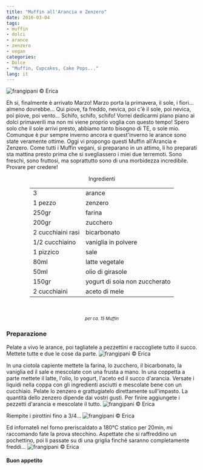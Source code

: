 ```yaml
---
title: "Muffin all'Arancia e Zenzero"
date: 2016-03-04
tags:
- muffin
- dolci
- arance
- zenzero
- vegan
categories:
- Dolce
- "Muffin, Cupcakes, Cake Pops..."
lang: it
---
```

![](header.jpg "frangipani © Erica")

Eh si, finalmente è arrivato Marzo! Marzo porta la primavera, il sole, i fiori... almeno dovrebbe... Qui piove, fa freddo, nevica, poi c'è il sole, poi nevica, poi piove, poi vento... Schifo, schifo, schifo! Vorrei dedicarmi piano piano ai dolci primaverili ma non mi viene proprio voglia con questo tempo! Spero solo che il sole arrivi presto, abbiamo tanto bisogno di TE, o sole mio. Comunque è pur sempre inverno ancora e quest'inverno le arance sono state veramente ottime. Oggi vi propongo questi Muffin all'Arancia e Zenzero. Come tutti i Muffin vegani, si preparano in un attimo, li ho preparati sta mattina presto prima che si svegliassero i miei due terremoti. Sono freschi, sono fruttosi, ma soprattutto sono di una morbidezza incredibile. Provare per credere!

<div id="wrapper" style="text-align: center">
  <div id="yourdiv" style="display: inline-block;">
	<div class="ingredients">
	  <div class="ingredients-title">Ingredienti</div>
	  <table>
	    <tbody>
	      </tr>
	      <tr>
	        <td>3</td>
	        <td>arance</td>
	      </tr>
	      <tr>
	        <td>1 pezzo</td>
	        <td>zenzero</td>
	      </tr>
	      <tr>
	        <td>250gr</td>
	        <td>farina</td>
	      </tr>
	      <tr>
	        <td>200gr</td>
	        <td>zucchero</td>
	      </tr>
	      <tr>
	        <td>2 cucchiaini rasi</td>
	        <td>bicarbonato</td>
	      </tr>
	      <tr>
	      	<td>1/2 cucchiaino</td>
	        <td>vaniglia in polvere</td>
	      </tr>
	      <tr>
	        <td>1 pizzico</td>
	        <td>sale</td>
	      </tr>
	      <tr>
	        <td>80ml</td>
	        <td>latte vegetale</td>
	      </tr>
	      <tr>
	        <td>50ml</td>
	        <td>olio di girasole</td>
	      </tr>
	      <tr>
	        <td>150gr</td>
	        <td>yogurt di soia non zuccherato</td>
	      </tr>
	      <tr>
	        <td>2 cucchiaini</td>
	        <td>aceto di mele</td>   
	      </tr>
	    </tbody>
	  </table>
	  <br></br>
	  <i class="pull-right" style="font-size: 80%;">per ca. 15 Muffin</i>
	</div>
  </div>
</div>


<h3>
  <font color="grey">
    <i class="fa fa-cogs"></i>
  </font> Preparazione
</h3>

Pelate a vivo le arance, poi tagliatele a pezzettini e raccogliete tutto il succo. Mettete tutte e due le cose da parte.
![](arance.jpg "frangipani © Erica")

In una ciotola capiente mettete la farina, lo zucchero, il bicarbonato, la vaniglia ed il sale e mescolate con una frusta a mano. In una coppetta a parte mettete il latte, l'olio, lo yogurt, l'aceto ed il succo d'arancia. Versate i liquidi nella coppa con gli ingredienti asciutti e mescolate bene con un cucchiaio. Pelate lo zenzero e grattugiatelo direttamente sull'impasto. La quantità dello zenzero dipende dai vostri gusti. Per finire aggiungete i pezzetti d'arancia e mescolate il tutto.
![](impasto.jpg "frangipani © Erica")

Riempite i pirottini fino a 3/4...
![](teglia.jpg "frangipani © Erica")

Ed infornateli nel forno preriscaldato a 180°C statico per 20min, mi raccomando fate la prova stecchino. Aspettate che si raffreddino un pochettino, poi li passate su di una griglia finché saranno completamente freddi...
![](risultato.jpg "frangipani © Erica")


<h4>Buon appetito
  <font color="red">
    <i class="fa fa-smile-o"></i>
  </font>
</h4>
